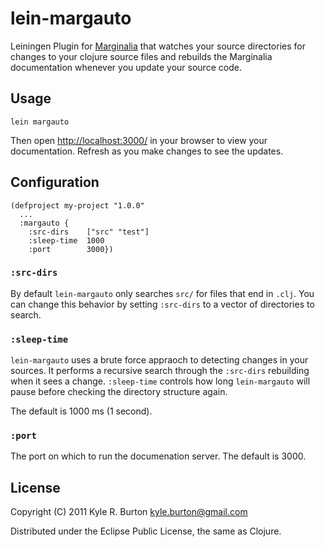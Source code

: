 # lein-margauto

Leiningen Plugin for [Marginalia](https://github.com/fogus/marginalia)
that watches your source directories for changes to your clojure
source files and rebuilds the Marginalia documentation whenever you
update your source code.

## Usage

    lein margauto

Then open [http://localhost:3000/](http://localhost:3000/) in your browser to
view your documentation.  Refresh as you make changes to see the updates.

## Configuration

    (defproject my-project "1.0.0"
      ...
      :margauto {
        :src-dirs    ["src" "test"]
        :sleep-time  1000
        :port        3000})

### `:src-dirs`

By default `lein-margauto` only searches `src/` for files that end in
`.clj`.  You can change this behavior by setting `:src-dirs` to a
vector of directories to search.

### `:sleep-time`

`lein-margauto` uses a brute force appraoch to detecting changes in
your sources.  It performs a recursive search through the `:src-dirs`
rebuilding when it sees a change.  `:sleep-time` controls how long
`lein-margauto` will pause before checking the directory structure
again.

The default is 1000 ms (1 second).

### `:port`

The port on which to run the documenation server.  The default is 3000.

## License

Copyright (C) 2011 Kyle R. Burton <kyle.burton@gmail.com>

Distributed under the Eclipse Public License, the same as Clojure.
